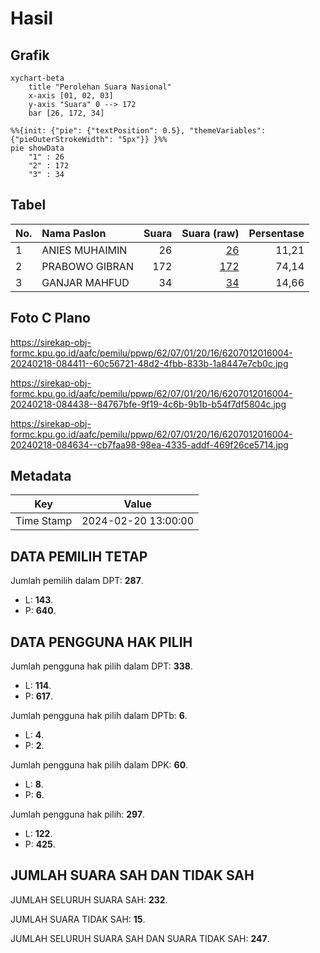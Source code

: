# Hasil

## Grafik

```mermaid
xychart-beta
    title "Perolehan Suara Nasional"
    x-axis [01, 02, 03]
    y-axis "Suara" 0 --> 172
    bar [26, 172, 34]
```

```mermaid
%%{init: {"pie": {"textPosition": 0.5}, "themeVariables": {"pieOuterStrokeWidth": "5px"}} }%%
pie showData
    "1" : 26
    "2" : 172
    "3" : 34
```

## Tabel

| No. | Nama Paslon    | Suara | Suara (raw) | Persentase |
|:--- |:-------------- | -----:| -----------:| ----------:|
| 1   | ANIES MUHAIMIN | 26    | [26][p-1]   | 11,21      |
| 2   | PRABOWO GIBRAN | 172   | [172][p-2]  | 74,14      |
| 3   | GANJAR MAHFUD  | 34    | [34][p-3]   | 14,66      |


[p-1]: https://github.com/gigit-pemilu/pemilu-2024/blob/main/pilpres/hitung-suara/sub/62-kalimantan-tengah/sub/07-seruyan/sub/01-seruyan-hilir/sub/2016-sungai-undang/sub/004-tps/sub/paslon-1.txt
[p-2]: https://github.com/gigit-pemilu/pemilu-2024/blob/main/pilpres/hitung-suara/sub/62-kalimantan-tengah/sub/07-seruyan/sub/01-seruyan-hilir/sub/2016-sungai-undang/sub/004-tps/sub/paslon-2.txt
[p-3]: https://github.com/gigit-pemilu/pemilu-2024/blob/main/pilpres/hitung-suara/sub/62-kalimantan-tengah/sub/07-seruyan/sub/01-seruyan-hilir/sub/2016-sungai-undang/sub/004-tps/sub/paslon-3.txt

## Foto C Plano

https://sirekap-obj-formc.kpu.go.id/aafc/pemilu/ppwp/62/07/01/20/16/6207012016004-20240218-084411--60c56721-48d2-4fbb-833b-1a8447e7cb0c.jpg

https://sirekap-obj-formc.kpu.go.id/aafc/pemilu/ppwp/62/07/01/20/16/6207012016004-20240218-084438--84767bfe-9f19-4c6b-9b1b-b54f7df5804c.jpg

https://sirekap-obj-formc.kpu.go.id/aafc/pemilu/ppwp/62/07/01/20/16/6207012016004-20240218-084634--cb7faa98-98ea-4335-addf-469f26ce5714.jpg


## Metadata

| Key        | Value               |
| ---------- | ------------------- |
| Time Stamp | 2024-02-20 13:00:00 |


## DATA PEMILIH TETAP

Jumlah pemilih dalam DPT: **287**.
 * L: **143**.
 * P: **640**.

## DATA PENGGUNA HAK PILIH

Jumlah pengguna hak pilih dalam DPT: **338**.
 * L: **114**.
 * P: **617**.

Jumlah pengguna hak pilih dalam DPTb: **6**.
 * L: **4**.
 * P: **2**.

Jumlah pengguna hak pilih dalam DPK: **60**.
 * L: **8**.
 * P: **6**.

Jumlah pengguna hak pilih: **297**.
 * L: **122**.
 * P: **425**.

## JUMLAH SUARA SAH DAN TIDAK SAH

JUMLAH SELURUH SUARA SAH: **232**.

JUMLAH SUARA TIDAK SAH: **15**.

JUMLAH SELURUH SUARA SAH DAN SUARA TIDAK SAH: **247**.


